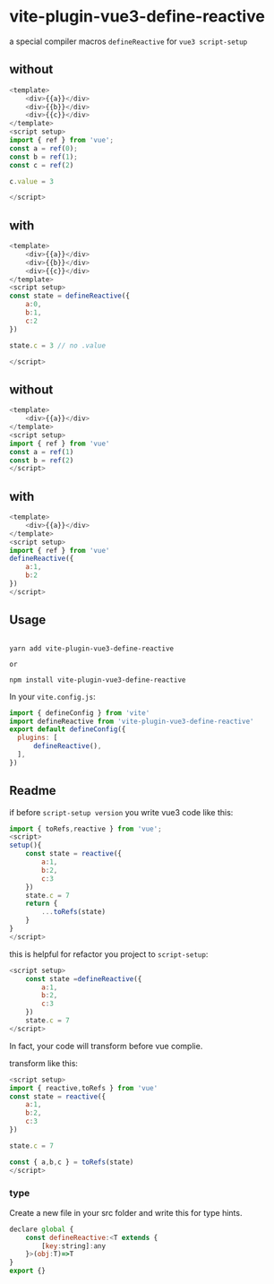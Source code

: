 # vite-plugin-vue3-define-reactive
a special compiler macros `defineReactive` for `vue3 script-setup`


## without 

```javascript
<template>
    <div>{{a}}</div>
    <div>{{b}}</div>
    <div>{{c}}</div>
</template>
<script setup>
import { ref } from 'vue';
const a = ref(0);
const b = ref(1);
const c = ref(2)

c.value = 3

</script>  

```

## with  

```javascript
<template>
    <div>{{a}}</div>
    <div>{{b}}</div>
    <div>{{c}}</div>
</template>
<script setup>
const state = defineReactive({
    a:0,
    b:1,
    c:2
})

state.c = 3 // no .value

</script> 

```  

## without 

```javascript
<template>
    <div>{{a}}</div>
</template>
<script setup>
import { ref } from 'vue'
const a = ref(1)
const b = ref(2)
</script>

```

## with 

```javascript
<template>
    <div>{{a}}</div>
</template>
<script setup>
import { ref } from 'vue'
defineReactive({
    a:1,
    b:2
})
</script>

```

## Usage

```shell

yarn add vite-plugin-vue3-define-reactive 

or 

npm install vite-plugin-vue3-define-reactive

```  

In your `vite.config.js`:

```javascript
import { defineConfig } from 'vite'
import defineReactive from 'vite-plugin-vue3-define-reactive'
export default defineConfig({
  plugins: [
      defineReactive(),
  ],
})

```

## Readme

if before `script-setup version` you write vue3 code like this:

```javascript 
import { toRefs,reactive } from 'vue';
<script>
setup(){
    const state = reactive({
        a:1,
        b:2,
        c:3
    })
    state.c = 7
    return {
        ...toRefs(state)
    }
}
</script>

```  
this is helpful for refactor you project to `script-setup`:

```javascript 
<script setup>
    const state =defineReactive({
        a:1,
        b:2,
        c:3
    })
    state.c = 7
</script>
```

In fact, your code will transform before vue complie.

transform like this:

```javascript
<script setup>
import { reactive,toRefs } from 'vue'
const state = reactive({
    a:1,
    b:2,
    c:3
})

state.c = 7

const { a,b,c } = toRefs(state)
</script>

```

### type 

Create a new file in your src folder and write this for type hints.

```javascript
declare global {
    const defineReactive:<T extends {
        [key:string]:any
    }>(obj:T)=>T
}
export {}

```